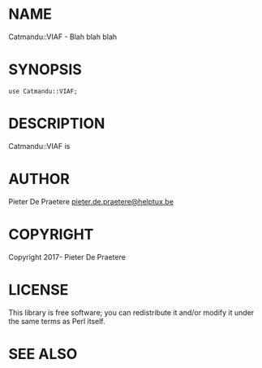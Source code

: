 # NAME

Catmandu::VIAF - Blah blah blah

# SYNOPSIS

    use Catmandu::VIAF;

# DESCRIPTION

Catmandu::VIAF is

# AUTHOR

Pieter De Praetere <pieter.de.praetere@helptux.be>

# COPYRIGHT

Copyright 2017- Pieter De Praetere

# LICENSE

This library is free software; you can redistribute it and/or modify
it under the same terms as Perl itself.

# SEE ALSO
